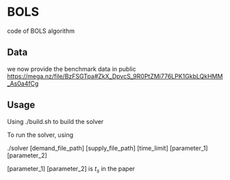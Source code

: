 # BOLS
code of BOLS algorithm

## Data
we now provide the benchmark data in public <https://mega.nz/file/BzFSGTpa#ZkX_DpvcS_9R0PtZMi776LPK1GkbLQkHMM_As0a4fCg>

## Usage
Using ./build.sh to build the solver 

To run the solver, using 

./solver [demand_file_path] [supply_file_path] [time_limit] [parameter_1] [parameter_2]

[parameter_1] [parameter_2] is $t_s$ in the paper
